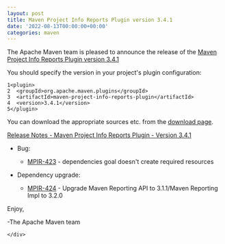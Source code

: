 ```yaml
---
layout: post
title: Maven Project Info Reports Plugin version 3.4.1
date: '2022-08-13T00:00:00+00:00'
categories: maven
---
```

<div class="post_body"><p>The Apache Maven team is pleased to announce the release of the
<a href="https://maven.apache.org/plugins/maven-project-info-reports-plugin/">Maven Project Info Reports Plugin version 3.4.1</a></p>
<p>You should specify the version in your project's plugin configuration:</p>
<div class="highlight"><pre tabindex="0" class="chroma"><code class="language-xml" data-lang="xml"><span class="line"><span class="ln">1</span><span class="cl"><span class="nt">&lt;plugin&gt;</span>
</span></span><span class="line"><span class="ln">2</span><span class="cl">  <span class="nt">&lt;groupId&gt;</span>org.apache.maven.plugins<span class="nt">&lt;/groupId&gt;</span>
</span></span><span class="line"><span class="ln">3</span><span class="cl">  <span class="nt">&lt;artifactId&gt;</span>maven-project-info-reports-plugin<span class="nt">&lt;/artifactId&gt;</span>
</span></span><span class="line"><span class="ln">4</span><span class="cl">  <span class="nt">&lt;version&gt;</span>3.4.1<span class="nt">&lt;/version&gt;</span>
</span></span><span class="line"><span class="ln">5</span><span class="cl"><span class="nt">&lt;/plugin&gt;</span>
</span></span></code></pre></div><p>You can download the appropriate sources etc. from the
<a href="https://maven.apache.org/plugins/maven-project-info-reports-plugin/download.cgi">download page</a>.</p>
<p><a href="https://issues.apache.org/jira/secure/ReleaseNote.jspa?projectId=12317821&amp;version=12352097">Release Notes - Maven Project Info Reports Plugin - Version 3.4.1</a></p>
<ul>
<li>
<p>Bug:</p>
<ul>
<li><a href="https://issues.apache.org/jira/browse/MPIR-423">MPIR-423</a> - dependencies goal doesn't create required resources</li>
</ul>
</li>
<li>
<p>Dependency upgrade:</p>
<ul>
<li><a href="https://issues.apache.org/jira/browse/MPIR-424">MPIR-424</a> - Upgrade Maven Reporting API to 3.1.1/Maven Reporting Impl to 3.2.0</li>
</ul>
</li>
</ul>
<p>Enjoy,</p>
<p>-The Apache Maven team</p>

    </div>

